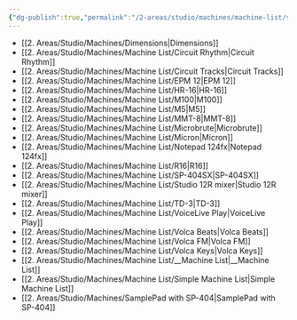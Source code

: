 ```yaml
---
{"dg-publish":true,"permalink":"/2-areas/studio/machines/machine-list/simple-machine-list/","dgHomeLink":true,"dgPassFrontmatter":false}
---
```



- [[2. Areas/Studio/Machines/Dimensions|Dimensions]]
- [[2. Areas/Studio/Machines/Machine List/Circuit Rhythm|Circuit Rhythm]]
- [[2. Areas/Studio/Machines/Machine List/Circuit Tracks|Circuit Tracks]]
- [[2. Areas/Studio/Machines/Machine List/EPM 12|EPM 12]]
- [[2. Areas/Studio/Machines/Machine List/HR-16|HR-16]]
- [[2. Areas/Studio/Machines/Machine List/M100|M100]]
- [[2. Areas/Studio/Machines/Machine List/M5|M5]]
- [[2. Areas/Studio/Machines/Machine List/MMT-8|MMT-8]]
- [[2. Areas/Studio/Machines/Machine List/Microbrute|Microbrute]]
- [[2. Areas/Studio/Machines/Machine List/Micron|Micron]]
- [[2. Areas/Studio/Machines/Machine List/Notepad 124fx|Notepad 124fx]]
- [[2. Areas/Studio/Machines/Machine List/R16|R16]]
- [[2. Areas/Studio/Machines/Machine List/SP-404SX|SP-404SX]]
- [[2. Areas/Studio/Machines/Machine List/Studio 12R mixer|Studio 12R mixer]]
- [[2. Areas/Studio/Machines/Machine List/TD-3|TD-3]]
- [[2. Areas/Studio/Machines/Machine List/VoiceLive Play|VoiceLive Play]]
- [[2. Areas/Studio/Machines/Machine List/Volca Beats|Volca Beats]]
- [[2. Areas/Studio/Machines/Machine List/Volca FM|Volca FM]]
- [[2. Areas/Studio/Machines/Machine List/Volca Keys|Volca Keys]]
- [[2. Areas/Studio/Machines/Machine List/__Machine List|__Machine List]]
- [[2. Areas/Studio/Machines/Machine List/Simple Machine List|Simple Machine List]]
- [[2. Areas/Studio/Machines/SamplePad with SP-404|SamplePad with SP-404]]

